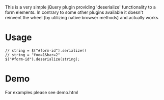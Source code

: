 This is a very simple jQuery plugin providing 'deserialize' functionality to a form elements.
In contrary to some other plugins available it doesn't reinvent the wheel (by utilizing native browser methods) and actually works.

# Usage

    // string = $("#form-id").serialize()
    // string = "foo=1&bar=2"
    $("#form-id").deserialize(string);

# Demo
For examples please see demo.html
